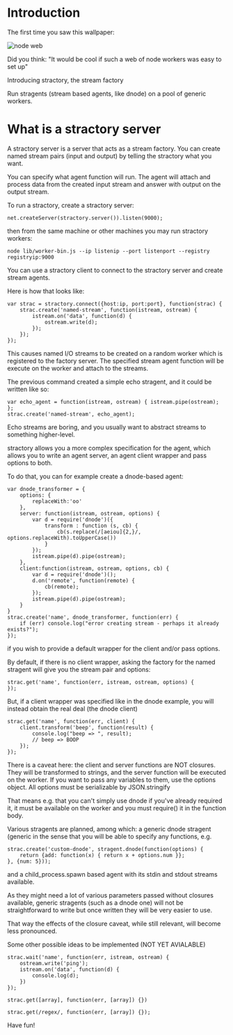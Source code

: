 # Introduction

The first time you saw this wallpaper:

![node web](http://nodejs.org/images/logos/nodejs-1024x768.png)

Did you think: "It would be cool if such a web of node workers was easy to set up"

Introducing stractory, the stream factory

Run stragents (stream based agents, like dnode) on a pool of generic workers. 

# What is a stractory server

A stractory server is a server that acts as a stream factory. You can create named
stream pairs (input and output) by telling the stractory what you want. 

You can specify what agent function will run. The agent will attach and process data
from the created input stream and answer with output on the output stream.

To run a stractory, create a stractory server:

    net.createServer(stractory.server()).listen(9000);

then from the same machine or other machines you may run stractory workers:

    node lib/worker-bin.js --ip listenip --port listenport --registry registryip:9000

You can use a stractory client to connect to the stractory server and create stream agents.

Here is how that looks like:

    var strac = stractory.connect({host:ip, port:port}, function(strac) {
        strac.create('named-stream', function(istream, ostream) {
            istream.on('data', function(d) {
                ostream.write(d);
            });       
        });
    });

   
This causes named I/O streams to be created on a random worker which
is registered to the factory server. The specified stream agent function 
will be execute on the worker and attach to the streams. 

The previous command created a simple echo stragent, and it could be written like so:

    var echo_agent = function(istream, ostream) { istream.pipe(ostream); };
    strac.create('named-stream', echo_agent);

Echo streams are boring, and you usually want to abstract streams to something
higher-level. 

stractory allows you a more complex specification for the agent, which allows
you to write an agent server, an agent client wrapper and pass options to both.

To do that, you can for example create a dnode-based agent:

    var dnode_transformer = {
        options: {
            replaceWith:'oo'
        },
        server: function(istream, ostream, options) {
            var d = require('dnode')({
                transform : function (s, cb) {
                    cb(s.replace(/[aeiou]{2,}/, options.replaceWith).toUpperCase())
                }
            });
            istream.pipe(d).pipe(ostream);
        },
        client:function(istream, ostream, options, cb) {
            var d = require('dnode')();
            d.on('remote', function(remote) {
                cb(remote);
            });
            istream.pipe(d).pipe(ostream);
        }
    }
    strac.create('name', dnode_transformer, function(err) {
        if (err) console.log("error creating stream - perhaps it already exists?"); 
    });

if you wish to provide a default wrapper for the client and/or pass options.

By default, if there is no client wrapper, asking the factory for the named
stragent will give you the stream pair and options:

    strac.get('name', function(err, istream, ostream, options) {
    });

But, if a client wrapper was specified like in the dnode example, you will
instead obtain the real deal (the dnode client)

    strac.get('name', function(err, client) {
        client.transform('beep', function(result) {
            console.log("beep => ", result); 
            // beep => BOOP
        });
    });

There is a caveat here: the client and server functions are NOT closures.
They will be transformed to strings, and the server function will be
executed on the worker. If you want to pass any variables to them, use
the options object. All options must be serializable by JSON.stringify 

That means e.g. that you can't simply use dnode if you've already required it,
it must be available on the worker and you must require() it in the
function body.

Various stragents are planned, among which: a generic dnode stragent
(generic in the sense that you will be able to specify any functions, e.g.

    strac.create('custom-dnode', stragent.dnode(function(options) { 
        return {add: function(x) { return x + options.num }};
    }, {num: 5}));
    
and a child_process.spawn based agent with its stdin and stdout streams
available.

As they might need a lot of various parameters passed without closures available, 
generic stragents (such as a dnode one) will not be straightforward to write but 
once written they will be very easier to use. 

That way the effects of the closure caveat, while still relevant, will become
less pronounced.

Some other possible ideas to be implemented
(NOT YET AVIALABLE)

    strac.wait('name', function(err, istream, ostream) {
        ostream.write('ping');
        istream.on('data', function(d) {
            console.log(d);
        })   
    });

    strac.get([array], function(err, [array]) {})

    strac.get(/regex/, function(err, [array]) {});
    
Have fun!